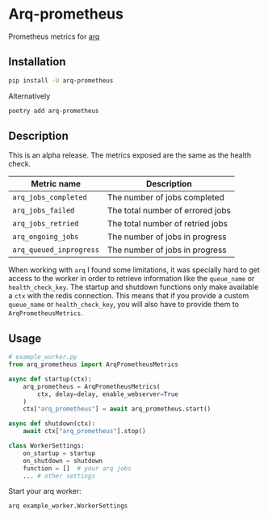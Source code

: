 # Arq-prometheus

Prometheus metrics for [arq](https://github.com/samuelcolvin/arq)

## Installation

```sh
pip install -U arq-prometheus
```

Alternatively

```sh
poetry add arq-prometheus
```

## Description

This is an alpha release. The metrics exposed are the same as the health check.

| Metric name             | Description                      |
| ----------------------- | -------------------------------- |
| `arq_jobs_completed`    | The number of jobs completed     |
| `arq_jobs_failed`       | The total number of errored jobs |
| `arq_jobs_retried`      | The total number of retried jobs |
| `arq_ongoing_jobs`      | The number of jobs in progress   |
| `arq_queued_inprogress` | The number of jobs in progress   |

When working with `arq` I found some limitations, it was specially hard to get access to
the worker in order to retrieve information like the `queue_name` or `health_check_key`.
The startup and shutdown functions only make available a `ctx` with the redis connection.
This means that if you provide a custom `queue_name` or `health_check_key`, you will
also have to provide them to `ArqPrometheusMetrics`.

## Usage

````python
# example_worker.py
from arq_prometheus import ArqPrometheusMetrics

async def startup(ctx):
    arq_prometheus = ArqPrometheusMetrics(
        ctx, delay=delay, enable_webserver=True
    )
    ctx["arq_prometheus"] = await arq_prometheus.start()

async def shutdown(ctx):
    await ctx["arq_prometheus"].stop()

class WorkerSettings:
    on_startup = startup
    on_shutdown = shutdown
    function = []  # your arq jobs
    ... # other settings

````

Start your arq worker:

```sh
arq example_worker.WorkerSettings
```

